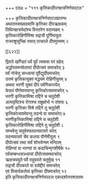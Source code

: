 +++
title = "१११ कृत्तिकादीपनक्षत्रनिर्णयपटलः"

+++
कृत्तिकादीपनक्षत्रनिर्णयपटलप्रारम्भः  
अथातस्सम्प्रवक्ष्यामि कृत्तिका दीपऋक्षकम्  
तिथिनक्षत्रभेदांश्च विस्तरेण वदाम्यहम् १  
कृत्तिकारोहिणीमिश्रा तद्रात्रौ पूर्णिमायुता  
राजराष्ट्रसुभिक्षं स्यात् तत्काले दीपमुत्तमम् २  

[[६२२]]  

द्विवारे खण्डितं पर्वं पूर्वं त्यक्त्वा परं ग्रहेत्  
अर्द्धास्तमनवेलायां दीपोत्सवं समाचरेत् ३  
पर्वं नोचेत्तु सन्ध्यायां पूर्वेद्युर्दीपमाचरेत्  
उत्तमं कृत्तिकायुक्तं मद्ध्यमं रोहिणीयुतम् ४  
अथवा भरणी युक्तं दीपं पर्वणिकारयेत्  
केवलं पौर्णमास्यान्तु कृत्तिकोत्सवमाचरेत् ५  
भरणी कृत्तिकामिश्रा तद्दिने च चतुर्दशी  
अल्पवृष्टिश्च रोगाश्च राष्ट्रक्षोभो न संशयः ६  
भरणी कृत्तिका मिश्रे तद्दिने तु चतुर्दशी  
कृत्तिकोत्सवमेवन्तु तदन्ये वा समाचरेत् ७  
भरणीकृत्तिकामिश्रा तद्दिने च चतुर्दशी  
कृत्तिकारोहिणीमिश्रा तद्दिने तु चतुर्दशी ८  
सम्भवेत्तु चतुर्वक्त्रतदन्यवासरे चरेत्  
तदन्यवासरे चैव कलया पौर्णमीयुता ९  
दीपोत्सवं तथा सर्वं शोभयेन्मम मन्दिरम्  
रोहिण्यां वा भरण्यां वा कदाचिन्मृगशीर्षके १०  
पर्वसम्बन्धसन्न्ध्यायां दीपोत्सवमथाचरेत्  
ऋक्षत्रययुते पर्वे राहुग्रस्ते चतुर्मुख ११  
तद्रात्रौ दीपकाले वा ग्रसेद्दीपं समाचरेत्  
एवं विचार्यकर्तव्यं कृत्तिका दीपमाचरेत् १२  
इति कृत्तिकादीपनक्षत्रनिर्णयपटल एकादशोत्तरशततमः  
